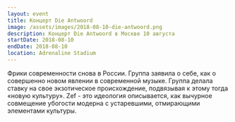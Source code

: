 ```yaml
---
layout: event
title: Концерт Die Antwoord
image: /assets/images/2018-08-10-die-antwoord.png
description: Концерт Die Antwoord в Москве 10 августа
startDate: 2018-08-10
endDate: 2018-08-10
location: Adrenaline Stadium
---
```


Фрики современности снова в России. Группа заявила о себе, как о совершенно новом явлении в современной музыке. Группа делала ставку на свое экзотическое происхождение, подвязывая к этому тогда «новую культуру». Zef - это идеология описывается, как вычурное совмещение убогости модерна с устаревшими, отмирающими элементами культуры.